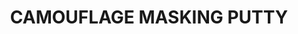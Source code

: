 ---
layout: product
title: "CAMOUFLAGE MASKING PUTTY"
price: "1800" 
desc: "Masa za maskiranje"
img_path: "/assets/img/AMIG8012.jpg"
brand: "AMMO"
available: false
special_offer: false
new: false
soon: false
cat: "0070000"
subcat: "070100"
subsubcat: "0070105"
sifra: "AMIG8012"
---